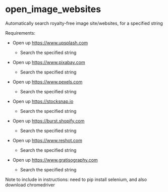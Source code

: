 # open_image_websites
Automatically search royalty-free image site/websites, for a specified string

Requirements: 
- Open up https://www.upsplash.com
	- Search the specified string

- Open up https://www.pixabay.com
	- Search the specified string

- Open up https://www.pexels.com
	- Search the specified string

- Open up https://stocksnap.io
	- Search the specified string

- Open up https://burst.shopify.com
	- Search the specified string

- Open up https://www.reshot.com
	- Search the specified string

- Open up https://www.gratisography.com
	- Search the specified string



Note to include in instructions: need to pip install selenium, 
	and also download chromedriver



